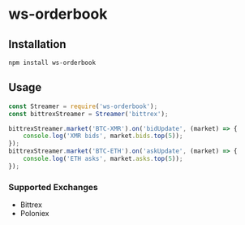 # ws-orderbook

## Installation

```
npm install ws-orderbook
```

## Usage

```javascript
const Streamer = require('ws-orderbook');
const bittrexStreamer = Streamer('bittrex');

bittrexStreamer.market('BTC-XMR').on('bidUpdate', (market) => {
    console.log('XMR bids', market.bids.top(5));
});
bittrexStreamer.market('BTC-ETH').on('askUpdate', (market) => {
    console.log('ETH asks', market.asks.top(5));
});
```

### Supported Exchanges
* Bittrex
* Poloniex
